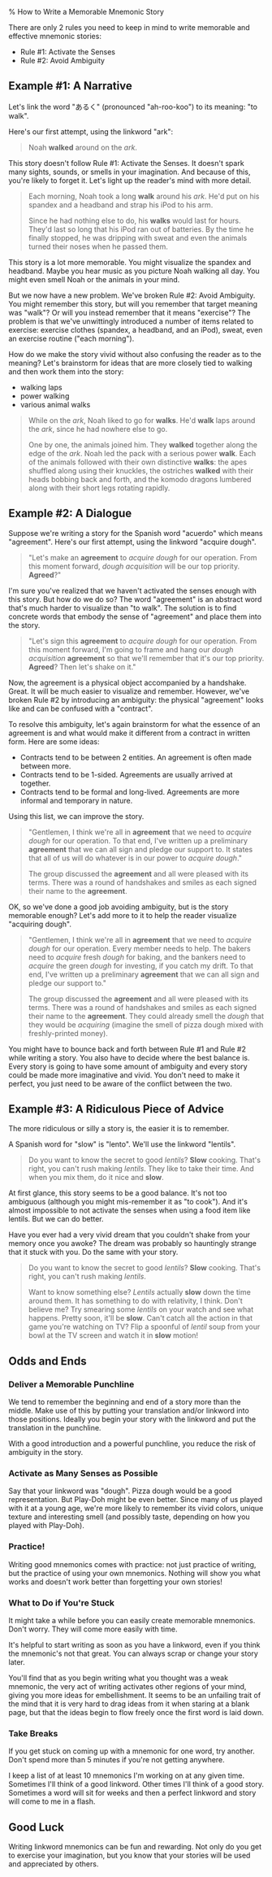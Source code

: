 % How to Write a Memorable Mnemonic Story
<!-- section: main -->

There are only 2 rules you need to keep in mind to write memorable and effective mnemonic stories:

 - Rule #1: Activate the Senses
 - Rule #2: Avoid Ambiguity

## Example #1: A Narrative

Let's link the word "あるく" (pronounced "ah-roo-koo") to its meaning: "to walk".

Here's our first attempt, using the linkword "ark":

> Noah **walked** around on the *ark*.

This story doesn't follow Rule #1: Activate the Senses. It doesn't spark many sights, sounds, or smells in your imagination. And because of this, you're likely to forget it. Let's light up the reader's mind with more detail.

> Each morning, Noah took a long **walk** around his *ark*. He'd put on his spandex and a headband and strap his iPod to his arm.
>
> Since he had nothing else to do, his **walks** would last for hours. They'd last so long that his iPod ran out of batteries. By the time he finally stopped, he was dripping with sweat and even the animals turned their noses when he passed them.

This story is a lot more memorable. You might visualize the spandex and headband. Maybe you hear music as you picture Noah walking all day. You might even smell Noah or the animals in your mind.

But we now have a new problem. We've broken Rule #2: Avoid Ambiguity. You might remember this story, but will you remember that target meaning was "walk"? Or will you instead remember that it means "exercise"? The problem is that we've unwittingly introduced a number of items related to exercise: exercise clothes (spandex, a headband, and an iPod), sweat, even an exercise routine ("each morning").

How do we make the story vivid without also confusing the reader as to the meaning? Let's brainstorm for ideas that are more closely tied to walking and then work them into the story:

 - walking laps
 - power walking
 - various animal walks

> While on the *ark*, Noah liked to go for **walks**. He'd **walk** laps around the *ark*, since he had nowhere else to go.
>
> One by one, the animals joined him. They **walked** together along the edge of the *ark*. Noah led the pack with a serious power **walk**. Each of the animals followed with their own distinctive **walks**: the apes shuffled along using their knuckles, the ostriches **walked** with their heads bobbing back and forth, and the komodo dragons lumbered along with their short legs rotating rapidly.

## Example #2: A Dialogue

Suppose we're writing a story for the Spanish word "acuerdo" which means "agreement". Here's our first attempt, using the linkword "acquire dough".

> "Let's make an **agreement** to *acquire dough* for our operation. From this moment forward, *dough acquisition* will be our top priority. **Agreed**?"

I'm sure you've realized that we haven't activated the senses enough with this story. But how do we do so? The word "agreement" is an abstract word that's much harder to visualize than "to walk". The solution is to find concrete words that embody the sense of "agreement" and place them into the story.

> "Let's sign this **agreement** to *acquire dough* for our operation. From this moment forward, I'm going to frame and hang our *dough acquisition* **agreement** so that we'll remember that it's our top priority. **Agreed**? Then let's shake on it."

Now, the agreement is a physical object accompanied by a handshake. Great. It will be much easier to visualize and remember. However, we've broken Rule #2 by introducing an ambiguity: the physical "agreement" looks like and can be confused with a "contract".

To resolve this ambiguity, let's again brainstorm for what the essence of an agreement is and what would make it different from a contract in written form. Here are some ideas:

 - Contracts tend to be between 2 entities. An agreement is often made between more.
 - Contracts tend to be 1-sided. Agreements are usually arrived at together.
 - Contracts tend to be formal and long-lived. Agreements are more informal and temporary in nature.

Using this list, we can improve the story.

> "Gentlemen, I think we're all in **agreement** that we need to *acquire dough* for our operation. To that end, I've written up a preliminary **agreement** that we can all sign and pledge our support to. It states that all of us will do whatever is in our power to *acquire dough*."
>
> The group discussed the **agreement** and all were pleased with its terms. There was a round of handshakes and smiles as each signed their name to the **agreement**.

OK, so we've done a good job avoiding ambiguity, but is the story memorable enough? Let's add more to it to help the reader visualize "acquiring dough".

> "Gentlemen, I think we're all in **agreement** that we need to *acquire dough* for our operation. Every member needs to help. The bakers need to *acquire* fresh *dough* for baking, and the bankers need to *acquire* the green *dough* for investing, if you catch my drift. To that end, I've written up a preliminary **agreement** that we can all sign and pledge our support to."
>
> The group discussed the **agreement** and all were pleased with its terms. There was a round of handshakes and smiles as each signed their name to the **agreement**. They could already smell the *dough* that they would be *acquiring* (imagine the smell of pizza dough mixed with freshly-printed money).

You might have to bounce back and forth between Rule #1 and Rule #2 while writing a story. You also have to decide where the best balance is. Every story is going to have some amount of ambiguity and every story could be made more imaginative and vivid. You don't need to make it perfect, you just need to be aware of the conflict between the two.

## Example #3: A Ridiculous Piece of Advice

The more ridiculous or silly a story is, the easier it is to remember.

A Spanish word for "slow" is "lento". We'll use the linkword "lentils".

> Do you want to know the secret to good *lentils*? **Slow** cooking. That's right, you can't rush making *lentils*. They like to take their time. And when you mix them, do it nice and **slow**.

At first glance, this story seems to be a good balance. It's not too ambiguous (although you might mis-remember it as "to cook"). And it's almost impossible to not activate the senses when using a food item like lentils. But we can do better.

Have you ever had a very vivid dream that you couldn't shake from your memory once you awoke? The dream was probably so hauntingly strange that it stuck with you. Do the same with your story.

> Do you want to know the secret to good *lentils*? **Slow** cooking. That's right, you can't rush making *lentils*.
>
> Want to know something else? *Lentils* actually **slow** down the time around them. It has something to do with relativity, I think. Don't believe me? Try smearing some *lentils* on your watch and see what happens. Pretty soon, it'll be **slow**. Can't catch all the action in that game you're watching on TV? Flip a spoonful of *lentil* soup from your bowl at the TV screen and watch it in **slow** motion!

## Odds and Ends

### Deliver a Memorable Punchline

We tend to remember the beginning and end of a story more than the middle. Make use of this by putting your translation and/or linkword into those positions. Ideally you begin your story with the linkword and put the translation in the punchline.

With a good introduction and a powerful punchline, you reduce the risk of ambiguity in the story.

### Activate as Many Senses as Possible

Say that your linkword was "dough". Pizza dough would be a good representation. But Play-Doh might be even better. Since many of us played with it at a young age, we're more likely to remember its vivid colors, unique texture and interesting smell (and possibly taste, depending on how you played with Play-Doh).

### Practice!

Writing good mnemonics comes with practice: not just practice of writing, but the practice of using your own mnemonics. Nothing will show you what works and doesn't work better than forgetting your own stories!

### What to Do if You're Stuck

It might take a while before you can easily create memorable mnemonics. Don't worry. They will come more easily with time.

It's helpful to start writing as soon as you have a linkword, even if you think the mnemonic's not that great. You can always scrap or change your story later.

You'll find that as you begin writing what you thought was a weak mnemonic, the very act of writing activates other regions of your mind, giving you more ideas for embellishment. It seems to be an unfailing trait of the mind that it is very hard to drag ideas from it when staring at a blank page, but that the ideas begin to flow freely once the first word is laid down.

### Take Breaks

If you get stuck on coming up with a mnemonic for one word, try another. Don't spend more than 5 minutes if you're not getting anywhere.

I keep a list of at least 10 mnemonics I'm working on at any given time. Sometimes I'll think of a good linkword. Other times I'll think of a good story. Sometimes a word will sit for weeks and then a perfect linkword and story will come to me in a flash.

## Good Luck

Writing linkword mnemonics can be fun and rewarding. Not only do you get to exercise your imagination, but you know that your stories will be used and appreciated by others.
